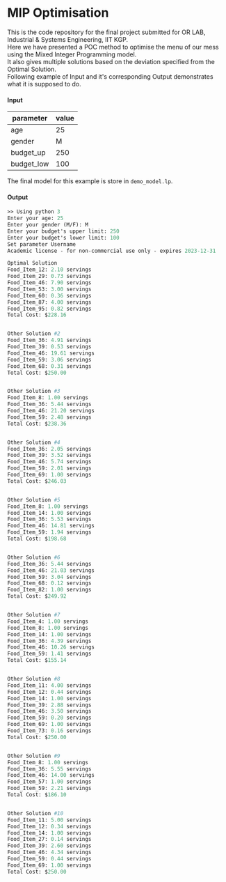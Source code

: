 # MIP Optimisation

This is the code repository for the final project submitted for OR LAB, Industrial & Systems Engineering, IIT KGP.<br>
Here we have presented a POC method to optimise the menu of our mess using the Mixed Integer Programming model.<br>
It also gives multiple solutions based on the deviation specified from the Optimal Solution.<br>
Following example of Input and it's corresponding Output demonstrates what it is supposed to do.

#### Input
|parameter|value|
|---|---|
|age|25|
|gender|M|
|budget_up|250|
|budget_low|100|

The final model for this example is store in `demo_model.lp`.

#### Output
```graphql
>> Using python 3
Enter your age: 25
Enter your gender (M/F): M
Enter your budget's upper limit: 250
Enter your budget's lower limit: 100
Set parameter Username
Academic license - for non-commercial use only - expires 2023-12-31

Optimal Solution
Food_Item_12: 2.10 servings
Food_Item_29: 0.73 servings
Food_Item_46: 7.90 servings
Food_Item_53: 3.00 servings
Food_Item_60: 0.36 servings
Food_Item_87: 4.00 servings
Food_Item_95: 0.82 servings
Total Cost: $228.16


Other Solution #2
Food_Item_36: 4.91 servings
Food_Item_39: 0.53 servings
Food_Item_46: 19.61 servings
Food_Item_59: 3.06 servings
Food_Item_68: 0.31 servings
Total Cost: $250.00


Other Solution #3
Food_Item_8: 1.00 servings
Food_Item_36: 5.44 servings
Food_Item_46: 21.20 servings
Food_Item_59: 2.48 servings
Total Cost: $238.36


Other Solution #4
Food_Item_36: 2.05 servings
Food_Item_39: 3.52 servings
Food_Item_46: 5.74 servings
Food_Item_59: 2.01 servings
Food_Item_69: 1.00 servings
Total Cost: $246.03


Other Solution #5
Food_Item_8: 1.00 servings
Food_Item_14: 1.00 servings
Food_Item_36: 5.53 servings
Food_Item_46: 14.81 servings
Food_Item_59: 1.94 servings
Total Cost: $198.68


Other Solution #6
Food_Item_36: 5.44 servings
Food_Item_46: 21.03 servings
Food_Item_59: 3.04 servings
Food_Item_68: 0.12 servings
Food_Item_82: 1.00 servings
Total Cost: $249.92


Other Solution #7
Food_Item_4: 1.00 servings
Food_Item_8: 1.00 servings
Food_Item_14: 1.00 servings
Food_Item_36: 4.39 servings
Food_Item_46: 10.26 servings
Food_Item_59: 1.41 servings
Total Cost: $155.14


Other Solution #8
Food_Item_11: 4.00 servings
Food_Item_12: 0.44 servings
Food_Item_14: 1.00 servings
Food_Item_39: 2.88 servings
Food_Item_46: 3.50 servings
Food_Item_59: 0.20 servings
Food_Item_69: 1.00 servings
Food_Item_73: 0.16 servings
Total Cost: $250.00


Other Solution #9
Food_Item_8: 1.00 servings
Food_Item_36: 5.55 servings
Food_Item_46: 14.00 servings
Food_Item_57: 1.00 servings
Food_Item_59: 2.21 servings
Total Cost: $186.10


Other Solution #10
Food_Item_11: 5.00 servings
Food_Item_12: 0.34 servings
Food_Item_14: 1.00 servings
Food_Item_27: 0.14 servings
Food_Item_39: 2.60 servings
Food_Item_46: 4.34 servings
Food_Item_59: 0.44 servings
Food_Item_69: 1.00 servings
Total Cost: $250.00
```
